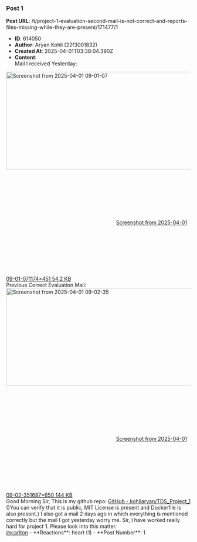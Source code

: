 ### Post 1
**Post URL**: /t/project-1-evaluation-second-mail-is-not-correct-and-reports-files-missing-while-they-are-present/171477/1
- **ID**: 614050
- **Author**: Aryan Kohli (22f3001832)
- **Created At**: 2025-04-01T03:38:04.390Z
- **Content**:  
  Mail I received Yesterday:<br>
<div class="lightbox-wrapper"><a class="lightbox" href="https://europe1.discourse-cdn.com/flex013/uploads/iitm/original/3X/f/0/f001f7be7e533353ac4526f1cf9d82d4211ea6e1.png" data-download-href="/uploads/short-url/yfcO90aYRWfjsejDEFqU65TEna9.png?dl=1" title="Screenshot from 2025-04-01 09-01-07" rel="noopener nofollow ugc"><img src="https://europe1.discourse-cdn.com/flex013/uploads/iitm/optimized/3X/f/0/f001f7be7e533353ac4526f1cf9d82d4211ea6e1_2_690x265.png" alt="Screenshot from 2025-04-01 09-01-07" data-base62-sha1="yfcO90aYRWfjsejDEFqU65TEna9" width="690" height="265" srcset="https://europe1.discourse-cdn.com/flex013/uploads/iitm/optimized/3X/f/0/f001f7be7e533353ac4526f1cf9d82d4211ea6e1_2_690x265.png, https://europe1.discourse-cdn.com/flex013/uploads/iitm/optimized/3X/f/0/f001f7be7e533353ac4526f1cf9d82d4211ea6e1_2_1035x397.png 1.5x, https://europe1.discourse-cdn.com/flex013/uploads/iitm/original/3X/f/0/f001f7be7e533353ac4526f1cf9d82d4211ea6e1.png 2x" data-dominant-color="F5F5F5"><div class="meta"><svg class="fa d-icon d-icon-far-image svg-icon" aria-hidden="true"><use href="#far-image"></use></svg><span class="filename">Screenshot from 2025-04-01 09-01-07</span><span class="informations">1174×451 54.2 KB</span><svg class="fa d-icon d-icon-discourse-expand svg-icon" aria-hidden="true"><use href="#discourse-expand"></use></svg></div></a></div>
Previous Correct Evaluation Mail:<br>
<div class="lightbox-wrapper"><a class="lightbox" href="https://europe1.discourse-cdn.com/flex013/uploads/iitm/original/3X/6/b/6bb4d7ba36bee2297d141e76bff49f40efe201ef.png" data-download-href="/uploads/short-url/fmOxFj4s1mPkz7XLOvb2GXMu62H.png?dl=1" title="Screenshot from 2025-04-01 09-02-35" rel="noopener nofollow ugc"><img src="https://europe1.discourse-cdn.com/flex013/uploads/iitm/optimized/3X/6/b/6bb4d7ba36bee2297d141e76bff49f40efe201ef_2_690x265.png" alt="Screenshot from 2025-04-01 09-02-35" data-base62-sha1="fmOxFj4s1mPkz7XLOvb2GXMu62H" width="690" height="265" srcset="https://europe1.discourse-cdn.com/flex013/uploads/iitm/optimized/3X/6/b/6bb4d7ba36bee2297d141e76bff49f40efe201ef_2_690x265.png, https://europe1.discourse-cdn.com/flex013/uploads/iitm/optimized/3X/6/b/6bb4d7ba36bee2297d141e76bff49f40efe201ef_2_1035x397.png 1.5x, https://europe1.discourse-cdn.com/flex013/uploads/iitm/optimized/3X/6/b/6bb4d7ba36bee2297d141e76bff49f40efe201ef_2_1380x530.png 2x" data-dominant-color="EFF0F0"><div class="meta"><svg class="fa d-icon d-icon-far-image svg-icon" aria-hidden="true"><use href="#far-image"></use></svg><span class="filename">Screenshot from 2025-04-01 09-02-35</span><span class="informations">1687×650 144 KB</span><svg class="fa d-icon d-icon-discourse-expand svg-icon" aria-hidden="true"><use href="#discourse-expand"></use></svg></div></a></div>
Good Morning Sir,
This is my github repo: <a href="https://github.com/kohliaryan/TDS_Project_1" class="inline-onebox" rel="noopener nofollow ugc">GitHub - kohliaryan/TDS_Project_1</a> ()You can verify that it is public, MIT License is present and Dockerfile is also present.)
I also got a mail 2 days ago in which everything is mentioned correctly but the mail I got yesterday worry me.  Sir, I have worked really hard for project 1. Please look into this matter.<br>
<a class="mention" href="/u/carlton">@carlton</a>
- **Reactions**: heart (1)
- **Post Number**: 1

